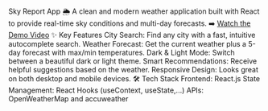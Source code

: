 Sky Report App 🌦️
A clean and modern weather application built with React to provide real-time sky conditions and multi-day forecasts.
➡️ [Watch the Demo Video](https://github.com/SubashNadar/sky-report-app/blob/master/Demo.mp4)
✨ Key Features
City Search: Find any city with a fast, intuitive autocomplete search.
Weather Forecast: Get the current weather plus a 5-day forecast with max/min temperatures.
Dark & Light Mode: Switch between a beautiful dark or light theme.
Smart Recommendations: Receive helpful suggestions based on the weather.
Responsive Design: Looks great on both desktop and mobile devices.
🛠️ Tech Stack
Frontend: React.js
State Management: React Hooks (useContext, useState,...)
APIs: OpenWeatherMap and accuweather
